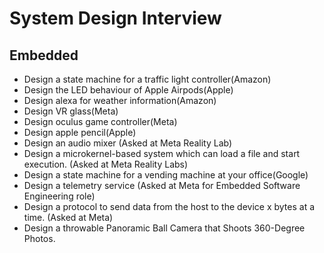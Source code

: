 # System Design Interview

## Embedded

+ Design a state machine for a traffic light controller(Amazon)
+ Design the LED behaviour of Apple Airpods(Apple)
+ Design alexa for weather information(Amazon)
+ Design VR glass(Meta)
+ Design oculus game controller(Meta)
+ Design apple pencil(Apple)
+ Design an audio mixer (Asked at Meta Reality Lab)
+ Design a microkernel-based system which can load a file and start execution. (Asked at Meta Reality Labs)
+ Design a state machine for a vending machine at your office(Google)
+ Design a telemetry service (Asked at Meta for Embedded Software Engineering role)
+ Design a protocol to send data from the host to the device x bytes at a time. (Asked at Meta)
+ Design a throwable Panoramic Ball Camera that Shoots 360-Degree Photos.